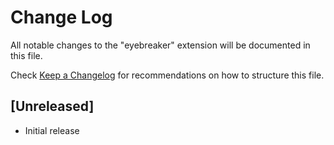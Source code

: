 # Change Log

All notable changes to the "eyebreaker" extension will be documented in this file.

Check [Keep a Changelog](http://keepachangelog.com/) for recommendations on how to structure this file.

## [Unreleased]

- Initial release